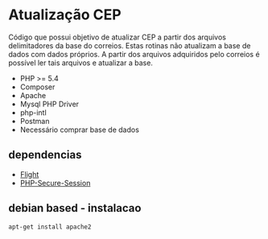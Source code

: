 # Atualização CEP

Código que possui objetivo de atualizar CEP a partir dos arquivos delimitadores da base do correios. Estas rotinas não atualizam a base de dados com dados próprios. A partir dos arquivos adquiridos pelo correios é possível ler tais arquivos e atualizar a base.  

* PHP >= 5.4
* Composer 
* Apache
* Mysql PHP Driver
* php-intl
* Postman
* Necessário comprar base de dados


## dependencias

* [Flight](https://github.com/mikecao/flight)
* [PHP-Secure-Session](https://github.com/ezimuel/PHP-Secure-Session)

## debian based - instalacao

```
apt-get install apache2
```
